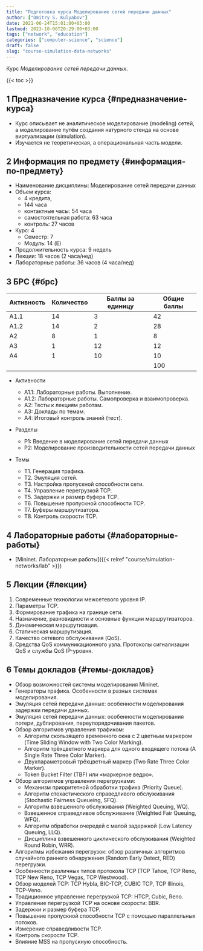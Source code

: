 ```yaml
---
title: "Подготовка курса Моделирование сетей передачи данных"
author: ["Dmitry S. Kulyabov"]
date: 2021-06-24T15:01:00+03:00
lastmod: 2023-10-06T20:29:00+03:00
tags: ["network", "education"]
categories: ["computer-science", "science"]
draft: false
slug: "course-simulation-data-networks"
---
```


Курс _Моделирование сетей передачи данных_.

<!--more-->

{{< toc >}}


## <span class="section-num">1</span> Предназначение курса {#предназначение-курса}

-   Курс описывает не аналитическое моделирование (modeling) сетей, а моделирование путём создания натурного стенда на основе виртуализации (simulation).
-   Изучается не теоретическая, а операциональная часть модели.


## <span class="section-num">2</span> Информация по предмету {#информация-по-предмету}

-   Наименование дисциплины: Моделирование сетей передачи данных
-   Объем курса:
    -   4 кредита,
    -   144 часа
    -   контактные часы: 54 часа
    -   самостоятельная работа: 63 часа
    -   контроль: 27 часов
-   Курс: 4
    -   Семестр: 7
    -   Модуль: 14 (E)
-   Продолжительность курса: 9 недель
-   Лекции: 18 часов (2 часа/нед)
-   Лабораторные работы: 36 часов (4 часа/нед)


## <span class="section-num">3</span> БРС {#брс}

| Активность | Количество | Баллы за единицу | Общие баллы |
|------------|------------|------------------|-------------|
| А1.1       | 14         | 3                | 42          |
| А1.2       | 14         | 2                | 28          |
| А2         | 8          | 1                | 8           |
| А3         | 1          | 12               | 12          |
| A4         | 1          | 10               | 10          |
|            |            |                  | 100         |

-   Активности
    -   А1.1: Лабораторные работы. Выполнение.
    -   А1.2: Лабораторные работы. Самопроверка и взаимопроверка.
    -   А2: Тесты к лекциям работам.
    -   А3: Доклады по темам.
    -   A4: Итоговый контроль знаний (тест).

-   Разделы
    -   Р1: Введение в моделирование сетей передачи данных
    -   Р2: Моделирование производительности сетей передачи данных

-   Темы
    -   T1. Генерация трафика.
    -   T2. Эмуляция сетей.
    -   T3. Настройка пропускной способности сети.
    -   T4. Управление перегрузкой TCP.
    -   T5. Задержки и размер буфера TCP.
    -   T6. Повышение пропускной способности TCP.
    -   T7. Буферы маршрутизатора.
    -   T8. Контроль скорости TCP.


## <span class="section-num">4</span> Лабораторные работы {#лабораторные-работы}

-   [Mininet. Лабораторные работы]({{< relref "course/simulation-networks/lab" >}})


## <span class="section-num">5</span> Лекции {#лекции}

1.  Современные технологии межсетевого уровня IP.
2.  Параметры TCP.
3.  Формирование трафика на границе сети.
4.  Назначение, разновидности и основные функции маршрутизаторов.
5.  Динамическая маршрутизация.
6.  Статическая маршрутизация.
7.  Качество сетевого обслуживания (QoS).
8.  Средства QoS коммуникационного узла. Протоколы сигнализации QoS и службы QoS IP-уровня.


## <span class="section-num">6</span> Темы докладов {#темы-докладов}

-   Обзор возможностей системы моделирования Mininet.
-   Генераторы трафика. Особенности в разных системах моделирования.
-   Эмуляция сетей передачи данных: особенности моделирования задержки передачи данных.
-   Эмуляция сетей передачи данных: особенности моделирования потери, дублирования, переупорядочивания пакетов.
-   Обзор алгоритмов управления трафиком:
    -   Алгоритм скользящего временного окна с 2 цветным маркером (Time Sliding Window with Two Color Marking).
    -   Алгоритм трёхцветного маркера для одного входящего потока (A Single Rate Three Color Marker).
    -   Двухпараметровый трёхцветный маркер (Two Rate Three Color Marker).
    -   Token Bucket Filter (TBF) или «маркерное ведро».
-   Обзор алгоритмов управления перегрузками:
    -   Механизм приоритетной обработки трафика (Priority Queue).
    -   Алгоритм стохастического справедливого обслуживания (Stochastic Fairness Queueing, SFQ).
    -   Алгоритм взвешенного обслуживания (Weighted Queuing, WQ).
    -   Взвешенное справедливое обслуживание (Weighted Fair Queuing, WFQ).
    -   Алгоритм обработки очередей с малой задержкой (Low Latency Queuing, LLQ).
    -   Дисциплина взвешенного циклического обслуживания (Weighted Round Robin, WRR).
-   Алгоритмы избежания перегрузок: обзор различных алгоритмов случайного раннего обнаружения (Random Early Detect, RED) перегрузки.
-   Особенности различных типов протокола TCP (TCP Tahoe, TCP Reno, TCP New Reno, TCP Vegas, TCP Westwood).
-   Обзор моделей TCP: TCP Hybla, BIC-TCP, CUBIC TCP, TCP Illinois, TCP-Veno.
-   Традиционное управление перегрузкой TCP: HTCP, Cubic, Reno.
-   Управление перегрузкой TCP на основе скорости: BBR.
-   Задержки и размер буфера TCP.
-   Повышение пропускной способности TCP с помощью параллельных потоков.
-   Измерение справедливости TCP.
-   Контроль скорости TCP.
-   Влияние MSS на пропускную способность.

